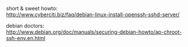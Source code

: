 short & sweet howto:  
<http://www.cyberciti.biz/faq/debian-linux-install-openssh-sshd-server/>

debian doctors:  
<http://www.debian.org/doc/manuals/securing-debian-howto/ap-chroot-ssh-env.en.html>